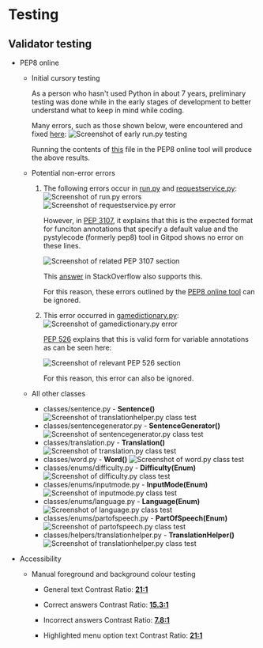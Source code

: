 # Testing

## Validator testing

* PEP8 online
    * Initial cursory testing

        As a person who hasn't used Python in about 7 years, preliminary testing was done while in the early stages of development to better understand what to keep in mind while coding.
        
        Many errors, such as those shown below, were encountered and fixed [here](https://github.com/DebzDK/guess-the-language/commits/cursory-pep8online-fixes):
            ![Screenshot of early run.py testing](documentation/screenshots/evidence/early-run-test.png)
        
        Running the contents of [this](https://github.com/DebzDK/guess-the-language/blob/a5062a6b2b17af2659383b60a67ffa681555073a/run.py) file in the PEP8 online tool will produce the above results.

    * Potential non-error errors
        1. The following errors occur in [run.py](https://github.com/DebzDK/guess-the-language/blob/main/run.py#L157) and [requestservice.py](https://github.com/DebzDK/guess-the-language/blob/main/classes/services/requestservice.py#L17):
            ![Screenshot of run.py errors](documentation/screenshots/evidence/run-test.png)
            ![Screenshot of requestservice.py error](documentation/screenshots/evidence/requestservice-class-test.png)

            However, in [PEP 3107](https://legacy.python.org/dev/peps/pep-3107/#syntax), it explains that this is the expected format for funciton annotations that specify a default value and the pystylecode (formerly pep8) tool in Gitpod shows no error on these lines.
            
            ![Screenshot of related PEP 3107 section](documentation/screenshots/evidence/error-conflict-with-pep-3107.png)
            
            This [answer](https://stackoverflow.com/a/38727786) in StackOverflow also supports this.

            For this reason, these errors outlined by the [PEP8 online tool](http://pep8online.com/) can be ignored.

        2. This error occurred in [gamedictionary.py](https://github.com/DebzDK/guess-the-language/blob/main/classes/gamedictionary.py#L25):
            ![Screenshot of gamedictionary.py error](documentation/screenshots/evidence/gamedictionary-class-test.png)

            [PEP 526](https://www.python.org/dev/peps/pep-0526/#class-and-instance-variable-annotations) explains that this is valid form for variable annotations as can be seen here:

            ![Screenshot of relevant PEP 526 section](documentation/screenshots/evidence/pep-526-explanation-in-relation-to-error.png)

            For this reason, this error can also be ignored.

    * All other classes
        * classes/sentence.py - __Sentence()__
            ![Screenshot of translationhelper.py class test](documentation/screenshots/evidence/sentence-class-test.png)
        * classes/sentencegenerator.py - __SentenceGenerator()__
            ![Screenshot of sentencegenerator.py class test](documentation/screenshots/evidence/sentencegenerator-class-test.png)
        * classes/translation.py - __Translation()__
            ![Screenshot of translation.py class test](documentation/screenshots/evidence/translation-class-test.png)
        * classes/word.py - __Word()__
            ![Screenshot of word.py class test](documentation/screenshots/evidence/word-class-test.png)
        * classes/enums/difficulty.py - __Difficulty(Enum)__
            ![Screenshot of difficulty.py class test](documentation/screenshots/evidence/difficulty-class-test.png)
        * classes/enums/inputmode.py - __InputMode(Enum)__
            ![Screenshot of inputmode.py class test](documentation/screenshots/evidence/inputmode-class-test.png)
        * classes/enums/language.py - __Language(Enum)__
            ![Screenshot of language.py class test](documentation/screenshots/evidence/language-class-test.png)
        * classes/enums/partofspeech.py - __PartOfSpeech(Enum)__
            ![Screenshot of partofspeech.py class test](documentation/screenshots/evidence/partofspeech-class-test.png)
        * classes/helpers/translationhelper.py - __TranslationHelper()__
            ![Screenshot of translationhelper.py class test](documentation/screenshots/evidence/translationhelper-class-test.png)

* Accessibility
    * Manual foreground and background colour testing
        * General text
            Contrast Ratio: <b>[21:1](https://webaim.org/resources/contrastchecker/?fcolor=FFFFFF&bcolor=000000)</b>

        * Correct answers
            Contrast Ratio: <b>[15.3:1](https://webaim.org/resources/contrastchecker/?fcolor=00FF00&bcolor=000000)</b>

        * Incorrect answers
            Contrast Ratio: <b>[7.8:1](https://webaim.org/resources/contrastchecker/?fcolor=#FF7070&bcolor=000000)</b>

        * Highlighted menu option text
            Contrast Ratio: <b>[21:1](https://webaim.org/resources/contrastchecker/?fcolor=000000&bcolor=FFFFFF)</b>